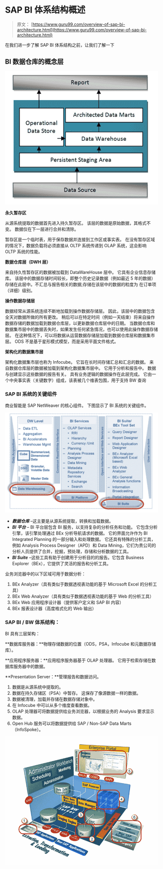 # SAP BI 体系结构概述

> 原文： [https://www.guru99.com/overview-of-sap-bi-architecture.html](https://www.guru99.com/overview-of-sap-bi-architecture.html)

在我们进一步了解 SAP BI 体系结构之前，让我们了解一下

## **BI 数据仓库的概念层**

[![](img/a7075702910afc3ff71ee779ddfe1c7b.png)](/images/sap/SAP_BI/sap_bi_2_1.jpg)

**永久暂存区**

从源系统提取的数据首先进入持久暂存区。 该层的数据是原始数据，其格式不变。 数据仅在下一层进行合并和清除。

暂存区是一个临时表，用于保存数据并连接到工作区或事实表。 在没有暂存区域的情况下，数据负载将必须直接从 OLTP 系统传递到 OLAP 系统，这会影响 OLTP 系统的性能。

**数据仓库层（DWH 层）**

来自持久性暂存区的数据被加载到 DataWareHouse 层中。 它具有企业信息存储库。 该层中的数据存储时间较长，即整个历史记录数据（例如最近 5 年的数据）存储在此层中。不汇总与报告相关的数据;存储在该层中的数据的粒度为 在订单项（详细）级别。

**操作数据存储层**

数据经常从源系统连续不断地加载到操作数据存储层。 因此，该层中的数据包含全天对数据所做的所有更改。 稍后可以在特定时间（例如一天结束）将来自操作数据存储的数据加载到数据仓库层，以更新数据仓库层中的日期。 当数据仓库和数据集市层中的数据丢失时，如果发生任何紧急情况，也可以使用此操作数据存储层。 在这种情况下，可以将数据从运营数据存储层加载到数据仓库层和数据集市层。 ODS 不是基于星形模式模型，而是采用平面文件格式。

**架构化的数据集市层**

架构化数据集市层也称为 Infocube。 它旨在长时间存储汇总和汇总的数据。 来自数据仓库层的数据被加载到架构化数据集市层中。 它用于分析和报告中。 数据与创建显示这些数据的报告有关。 具有业务逻辑的数据操作在此层完成。 它由一个中央事实表（关键数字）组成，该表被几个维表包围，用于支持 BW 查询

### SAP BI 系统的关键组件

商业智能是 SAP NetWeaver 的核心组件。 下图显示了 BI 系统的关键组件。

[![](img/c08774695b53435ea33f1d205b53ccfc.png)](/images/sap/SAP_BI/sap_bi_2_2.jpg)

*   ***数据仓库*** –这主要是从源系统提取，转换和加载数据。
*   ***BI 平台*** – BI 平台层包含 BI 服务，以支持复杂的分析任务和功能。 它包含分析引擎，该引擎处理通过 BEx 分析导航请求的数据。 它的界面允许作为 BI Integrated Planning 的一部分输入和处理数据。 它还具有特殊的分析工具，例如 Analysis Process Designer（APD）和 Data Mining，它们为贵公司的分析人员提供了合并，挖掘，预处理，存储和分析数据的工具。
*   ***BI Suite*** –这些工具有助于创建用于分析目的的报告。它包含 Business Explorer（BEx），它提供了灵活的报告和分析工具。

业务浏览器中的以下区域可用于数据分析：

1.  BEx Analyzer（具有类似于数据透视表功能的基于 Microsoft Excel 的分析工具）
2.  BEx Web Analyzer（具有类似于数据透视表功能的基于 Web 的分析工具）
3.  BEx Web 应用程序设计器（提供客户定义和 SAP BI 内容）
4.  BEx 报表设计器（高度格式化的 Web 输出）

### **SAP BI / BW 体系结构：**

BI 具有三层架构：

**数据库服务器：**物理存储数据的位置（ODS，PSA，Infocube 和元数据存储库）。

**应用程序服务器：**应用程序服务器基于 OLAP 处理器。 它用于检索存储在数据库服务器中的数据。

**Presentation Server：**管理报告和数据访问。

1.  数据是从源系统中提取的。
2.  数据在持久存储区（PSA）中暂存。 这保存了像源数据一样的数据。
3.  数据被清理，加载并存储在数据存储对象中。
4.  在 Infocube 中可以从多个维度查看数据。
5.  OLAP 处理器可将数据提供给业务浏览器，以根据业务的 Analysis 要求显示数据。
6.  Open Hub 服务可以将数据提供给 SAP / Non-SAP Data Marts（InfoSpoke）。

[![](img/b6378443f61b999392f3a0c6bdf85026.png)](/images/sap/SAP_BI/sap_bi_2_3.jpg)